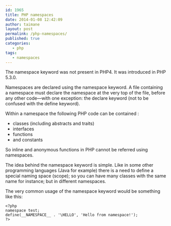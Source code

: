 ```yaml
---
id: 1965
title: PHP namespaces
date: 2014-01-08 12:42:09
author: taimane
layout: post
permalink: /php-namespaces/
published: true
categories:
   - php
tags:
   - namespaces
---
```

The namespace keyword was not present in PHP4. It was introduced in PHP 5.3.0.

Namespaces are declared using the namespace keyword. A file containing a namespace must declare the namespace at the very top of the file, before any other code—with one exception: the declare keyword (not to be confused with the define keyword).

Within a namespace the following PHP code can be contained :

* classes (including abstracts and traits)
* interfaces
* functions
* and constants

So inline and anonymous functions in PHP cannot be referred using namespaces.

The idea behind the namespace keyword is simple. Like in some other programming languages (Java for example) there is a need to define a special naming space (scope); so you can have many classes with the same name for instance; but in different namespaces.

The very common usage of the namespace keyword would be something like this:
```
<?php
namespace test;
define(__NAMESPACE__ . '\HELLO', 'Hello from namespace!');
?>
```

